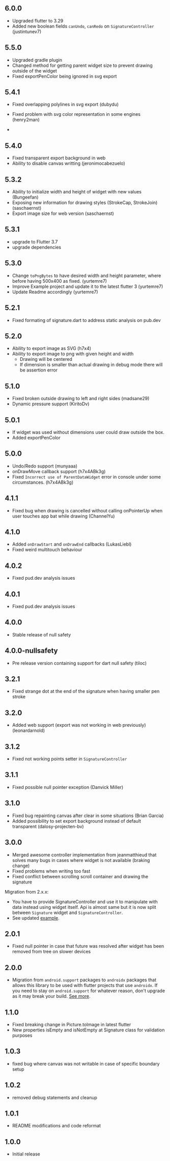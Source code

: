 ## 6.0.0
* Upgraded flutter to 3.29
* Added new boolean fields ```canUndo```, ```canRedo``` on ```SignatureController``` (justintunev7)

## 5.5.0
* Upgraded gradle plugin
* Changed method for getting parent widget size to prevent drawing outside of the widget
* Fixed exportPenColor being ignored in svg export

## 5.4.1
* Fixed overlapping polylines in svg export (dubydu)
* Fixed problem with svg color representation in some engines (henry2man)

* 
## 5.4.0
* Fixed transparent export background in web
* Ability to disable canvas writting (jeronimocabezuelo)

## 5.3.2
* Ability to initialize width and height of widget with new values (Bungeefan)
* Exposing new information for drawing styles (StrokeCap, StrokeJoin) (saschaernst)
* Export image size for web version (saschaernst)

## 5.3.1
* upgrade to Flutter 3.7
* upgrade dependencies
 
## 5.3.0
* Change `toPngBytes` to have desired width and height parameter, where before having 500x400 as fixed. (yurtemre7) 
* Improve Example project and update it to the latest flutter 3 (yurtemre7)
* Update Readme accordingly (yurtemre7)

## 5.2.1
* Fixed formating of signature.dart to address static analysis on pub.dev

## 5.2.0
* Ability to export image as SVG (h7x4)
* Ability to export image to png with given height and width
  * Drawing will be centered
  * If dimension is smaller than actual drawing in debug mode there will be assertion error 

## 5.1.0
* Fixed broken outside drawing to left and right sides (madsane29)
* Dynamic pressure support (KiritoDv)

## 5.0.1
* If widget was used without dimensions user could draw outside the box. 
* Added exportPenColor

## 5.0.0
* Undo/Redo support (munyaaa)
* onDrawMove callback support (h7x4ABk3g)
* Fixed ```Incorrect use of ParentDataWidget``` error in console under some circumstances. (h7x4ABk3g)

## 4.1.1
* Fixed bug when drawing is cancelled without calling onPointerUp when user touches app bat while drawing (ChannelYu)

## 4.1.0
* Added ``onDrawStart`` and ``onDrawEnd`` callbacks (LukasLiebl)
* Fixed weird multitouch behaviour

## 4.0.2
* Fixed pud.dev analysis issues

## 4.0.1
* Fixed pud.dev analysis issues

## 4.0.0
* Stable release of null safety

## 4.0.0-nullsafety
* Pre release version containing support for dart null safety (tiloc)

## 3.2.1
* Fixed strange dot at the end of the signature when having smaller pen stroke 

## 3.2.0
* Added web support (export was not working in web previously) (leonardarnold)
## 3.1.2
* Fixed not working points setter in ```SignatureController```

## 3.1.1
* Fixed possible null pointer exception (Danvick Miller)

## 3.1.0
* Fixed  bug repainting canvas after clear in some situations (Brian Garcia)
* Added possibility to set export background instead of default transparent (dalosy-projecten-bv)

## 3.0.0
* Merged awesome controller implementation from jeanmatthieud that solves many bugs in cases where widget is not available (braking change)
* Fixed problems when writing too fast
* Fixed conflict between scrolling scroll container and drawing the signature

Migration from 2.x.x:
* You have to provide SignatureController and use it to manipulate with data instead using widget itself. Api is almost same but it is now split between ``Signature`` widget and ``SignatureController``.
* See updated [example](example). 

## 2.0.1
* Fixed null pointer in case that future was resolved after widget has been removed from tree on slower devices

## 2.0.0

* Migration from ```android.support``` packages to ```androidx``` packages that allows this library to be used with flutter projects that use ```androidx```. If you need to stay on ```android.support``` for whatever reason, don't upgrade as it may break your build. [See more](https://flutter.io/docs/development/packages-and-plugins/androidx-compatibility).  

## 1.1.0
* Fixed breaking change in Picture.toImage in latest flutter
* New properties isEmpty and isNotEmpty at Signature class for validation purposes

## 1.0.3

* fixed bug where canvas was not writable in case of specific boundary setup

## 1.0.2

* removed debug statements and cleanup

## 1.0.1

* README modifications and code reformat

## 1.0.0

* Initial release